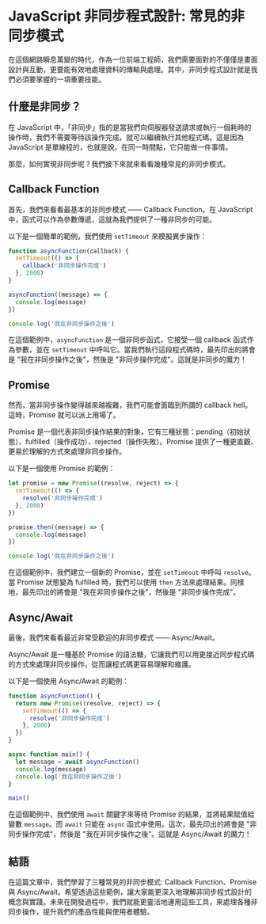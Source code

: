 # JavaScript 非同步程式設計: 常見的非同步模式

在這個網路瞬息萬變的時代，作為一位前端工程師，我們需要面對的不僅僅是畫面設計與互動，更要能有效地處理資料的傳輸與處理。其中，非同步程式設計就是我們必須要掌握的一項重要技能。

## 什麼是非同步？

在 JavaScript 中，「非同步」指的是當我們向伺服器發送請求或執行一個耗時的操作時，我們不需要等待該操作完成，就可以繼續執行其他程式碼。這是因為 JavaScript 是單線程的，也就是說，在同一時間點，它只能做一件事情。

那麼，如何實現非同步呢？我們接下來就來看看幾種常見的非同步模式。

## Callback Function

首先，我們來看看最基本的非同步模式 —— Callback Function。在 JavaScript 中，函式可以作為參數傳遞，這就為我們提供了一種非同步的可能。

以下是一個簡單的範例，我們使用 `setTimeout` 來模擬異步操作：

```js
function asyncFunction(callback) {
  setTimeout(() => {
    callback('非同步操作完成')
  }, 2000)
}

asyncFunction((message) => {
  console.log(message)
})

console.log('我在非同步操作之後')
```

在這個範例中，`asyncFunction` 是一個非同步函式，它接受一個 callback 函式作為參數，並在 `setTimeout` 中呼叫它。當我們執行這段程式碼時，最先印出的將會是 "我在非同步操作之後"，然後是 "非同步操作完成"。這就是非同步的魔力！

## Promise

然而，當非同步操作變得越來越複雜，我們可能會面臨到所謂的 callback hell。這時，Promise 就可以派上用場了。

Promise 是一個代表非同步操作結果的對象，它有三種狀態：pending（初始狀態）、fulfilled（操作成功）、rejected（操作失敗）。Promise 提供了一種更直觀、更易於理解的方式來處理非同步操作。

以下是一個使用 Promise 的範例：

```js
let promise = new Promise((resolve, reject) => {
  setTimeout(() => {
    resolve('非同步操作完成')
  }, 2000)
})

promise.then((message) => {
  console.log(message)
})

console.log('我在非同步操作之後')
```

在這個範例中，我們建立一個新的 Promise，並在 `setTimeout` 中呼叫 `resolve`。當 Promise 狀態變為 fulfilled 時，我們可以使用 `then` 方法來處理結果。同樣地，最先印出的將會是 "我在非同步操作之後"，然後是 "非同步操作完成"。

## Async/Await

最後，我們來看看最近非常受歡迎的非同步模式 —— Async/Await。

Async/Await 是一種基於 Promise 的語法糖，它讓我們可以用更接近同步程式碼的方式來處理非同步操作，從而讓程式碼更容易理解和維護。

以下是一個使用 Async/Await 的範例：

```js
function asyncFunction() {
  return new Promise((resolve, reject) => {
    setTimeout(() => {
      resolve('非同步操作完成')
    }, 2000)
  })
}

async function main() {
  let message = await asyncFunction()
  console.log(message)
  console.log('我在非同步操作之後')
}

main()
```

在這個範例中，我們使用 `await` 關鍵字來等待 Promise 的結果，並將結果賦值給變數 `message`。而 `await` 只能在 `async` 函式中使用。這次，最先印出的將會是 "非同步操作完成"，然後是 "我在非同步操作之後"。這就是 Async/Await 的魔力！

## 結語

在這篇文章中，我們學習了三種常見的非同步模式: Callback Function、Promise 與 Async/Await。希望透過這些範例，讓大家能更深入地理解非同步程式設計的概念與實踐。未來在開發過程中，我們就能更靈活地運用這些工具，來處理各種非同步操作，提升我們的產品性能與使用者體驗。